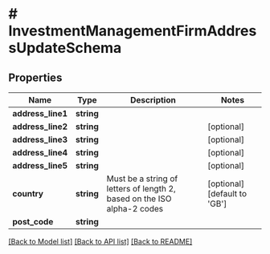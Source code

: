 # # InvestmentManagementFirmAddressUpdateSchema

## Properties

Name | Type | Description | Notes
------------ | ------------- | ------------- | -------------
**address_line1** | **string** |  |
**address_line2** | **string** |  | [optional]
**address_line3** | **string** |  | [optional]
**address_line4** | **string** |  | [optional]
**address_line5** | **string** |  | [optional]
**country** | **string** | Must be a string of letters of length 2, based on the ISO alpha-2 codes | [optional] [default to 'GB']
**post_code** | **string** |  |

[[Back to Model list]](../../README.md#models) [[Back to API list]](../../README.md#endpoints) [[Back to README]](../../README.md)
